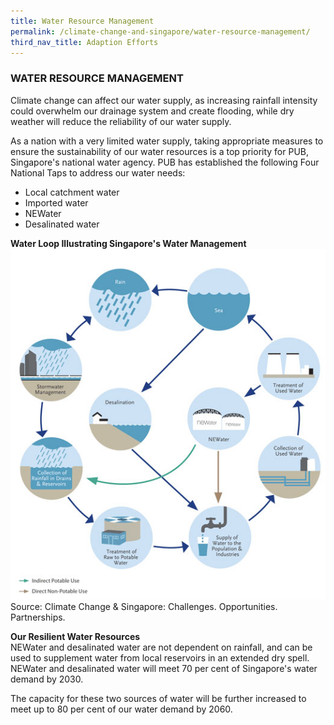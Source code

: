 ```yaml
---
title: Water Resource Management
permalink: /climate-change-and-singapore/water-resource-management/
third_nav_title: Adaption Efforts
---
```


### WATER RESOURCE MANAGEMENT

Climate change can affect our water supply, as increasing rainfall intensity could overwhelm our drainage system and create flooding, while dry weather will reduce the reliability of our water supply.

As a nation with a very limited water supply, taking appropriate measures to ensure the sustainability of our water resources is a top priority for PUB, Singapore's national water agency. PUB has established the following Four National Taps to address our water needs:

* Local catchment water  
* Imported water  
* NEWater  
* Desalinated water  

**Water Loop Illustrating Singapore's Water Management**  
![Water Resource Management](/images/water-loop-illustrating-singapores-water-management.jpg "Water Resource Management")
Source: Climate Change & Singapore: Challenges. Opportunities. Partnerships.

**Our Resilient Water Resources**  
NEWater and desalinated water are not dependent on rainfall, and can be used to supplement water from local reservoirs in an extended dry spell. NEWater and desalinated water will meet 70 per cent of Singapore's water demand by 2030.

The capacity for these two sources of water will be further increased to meet up to 80 per cent of our water demand by 2060.

    
